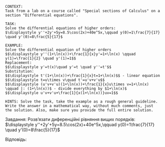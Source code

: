 ```
CONTEXT:
Task from a lab on a course called "Special sections of Calculus" on a section "Differential equations".

TASK:
Solve the differential equations of higher orders:
$\displaystyle y''+2y'+5y=8.5\cos(2x)+40e^5x,\qquad y(0)=1\frac{7}{17} \quad y'(0)=8\frac{5}{17}$

EXAMPLE:
Solve the differential equation of higher orders
$$\displaystyle y''(1+\ln(x))+\frac{1}{x}y'=1+\ln(x) \qquad y(1)=\frac{1}{2} \quad y'(1)=1$$
Replacement:
$$\displaystyle y'=t(x)\quad y'=t \quad y''=t'$$
Substitution:
$$\displaystyle t'(1+\ln(x))+\frac{1}{x}t=1+\ln(x)$$ - linear equation
$$\displaystyle t=u\times v\quad t'=u'v+v'u$$
$$\displaystyle (u'v+v'u)(1+\ln(x))+\frac{1}{x}u\times v=1+\ln(x) \qquad |: (1+\ln(x))$ - divide everything by $1+\ln(x)$
$$\displaystyle u'v+v'u+\frac{1}{x(1+\ln(x))}uv=1$$

HINTS: Solve the task, take the example as a rough general guideline. Write the answer in a mathematical way, without much comments, just the solution. Also, make sure you provide the full entire solution.
```

Завдання:
Розв’язати диференційні рівняння вищих порядків:
$\displaystyle y''+2y'+5y=8.5\cos(2x)+40e^5x,\qquad y(0)=1\frac{7}{17} \quad y'(0)=8\frac{5}{17}$

Відповідь:
